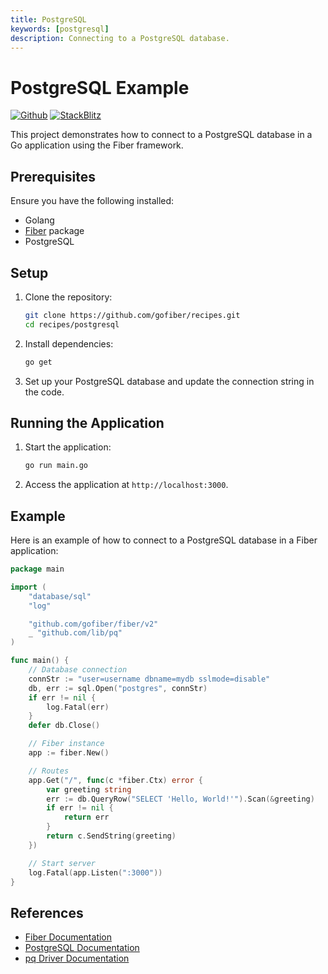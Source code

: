 ```yaml
---
title: PostgreSQL
keywords: [postgresql]
description: Connecting to a PostgreSQL database.
---
```


# PostgreSQL Example

[![Github](https://img.shields.io/static/v1?label=&message=Github&color=2ea44f&style=for-the-badge&logo=github)](https://github.com/gofiber/recipes/tree/master/postgresql) [![StackBlitz](https://img.shields.io/static/v1?label=&message=StackBlitz&color=2ea44f&style=for-the-badge&logo=StackBlitz)](https://stackblitz.com/github/gofiber/recipes/tree/master/postgresql)

This project demonstrates how to connect to a PostgreSQL database in a Go application using the Fiber framework.

## Prerequisites

Ensure you have the following installed:

- Golang
- [Fiber](https://github.com/gofiber/fiber) package
- PostgreSQL

## Setup

1. Clone the repository:
    ```sh
    git clone https://github.com/gofiber/recipes.git
    cd recipes/postgresql
    ```

2. Install dependencies:
    ```sh
    go get
    ```

3. Set up your PostgreSQL database and update the connection string in the code.

## Running the Application

1. Start the application:
    ```sh
    go run main.go
    ```

2. Access the application at `http://localhost:3000`.

## Example

Here is an example of how to connect to a PostgreSQL database in a Fiber application:

```go
package main

import (
    "database/sql"
    "log"

    "github.com/gofiber/fiber/v2"
    _ "github.com/lib/pq"
)

func main() {
    // Database connection
    connStr := "user=username dbname=mydb sslmode=disable"
    db, err := sql.Open("postgres", connStr)
    if err != nil {
        log.Fatal(err)
    }
    defer db.Close()

    // Fiber instance
    app := fiber.New()

    // Routes
    app.Get("/", func(c *fiber.Ctx) error {
        var greeting string
        err := db.QueryRow("SELECT 'Hello, World!'").Scan(&greeting)
        if err != nil {
            return err
        }
        return c.SendString(greeting)
    })

    // Start server
    log.Fatal(app.Listen(":3000"))
}
```

## References

- [Fiber Documentation](https://docs.gofiber.io)
- [PostgreSQL Documentation](https://www.postgresql.org/docs/)
- [pq Driver Documentation](https://pkg.go.dev/github.com/lib/pq)
